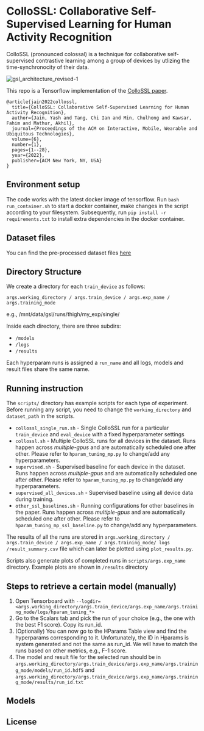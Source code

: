 # ColloSSL: Collaborative Self-Supervised Learning for Human Activity Recognition

ColloSSL (pronounced colossal) is a technique for collaborative self-supervised contrastive learning among a group of devices by utlizing the time-synchronocity of their data. 


![gsl_architecture_revised-1](https://user-images.githubusercontent.com/34444901/163887816-98981dc3-96e3-41d4-83bc-243359990756.png)



This repo is a Tensorflow implementation of the [ColloSSL paper](https://arxiv.org/pdf/2202.00758.pdf). 
```
@article{jain2022collossl,
  title={ColloSSL: Collaborative Self-Supervised Learning for Human Activity Recognition},
  author={Jain, Yash and Tang, Chi Ian and Min, Chulhong and Kawsar, Fahim and Mathur, Akhil},
  journal={Proceedings of the ACM on Interactive, Mobile, Wearable and Ubiquitous Technologies},
  volume={6},
  number={1},
  pages={1--28},
  year={2022},
  publisher={ACM New York, NY, USA}
}
```

## Environment setup

The code works with the latest docker image of tensorflow. Run  `bash run_container.sh` to start a docker container, make changes in the script according to your filesystem. Subsequently, run `pip install -r requirements.txt` to install extra dependencies in the docker container.

## Dataset files
You can find the pre-processed dataset files [here](https://drive.google.com/drive/folders/17A3M-3KpESsK7R_RxqpjKP06kUCqxttH?usp=sharing)

## Directory Structure
We create a directory for each `train_device` as follows:

`args.working_directory / args.train_device / args.exp_name / args.training_mode`

e.g., /mnt/data/gsl/runs/thigh/my_exp/single/


Inside each directory, there are three subdirs:

* `/models`
* `/logs`
* `/results`

Each hyperparam runs is assigned a `run_name` and all logs, models and result files share the same name. 

## Running instruction
The `scripts/` directory has example scripts for each type of experiment. Before running any script, you need to change the `working_directory` and `dataset_path` in the scripts.

* `collossl_single_run.sh` - Single ColloSSL run for a particular `train_device` and `eval_device` with a fixed hyperparameter settings
* `collossl.sh` - Multiple ColloSSL runs for all devices in the dataset. Runs happen across *multiple-gpus* and are automatically scheduled one after other. Please refer to `hparam_tuning_mp.py` to change/add any hyperparameters.
* `supervised.sh` - Supervised baseline for each device in the dataset. Runs happen across *multiple-gpus* and are automatically scheduled one after other. Please refer to `hparam_tuning_mp.py` to change/add any hyperparameters.
* `supervised_all_devices.sh` - Supervised baseline using all device data during training.
* `other_ssl_baselines.sh` - Running configurations for other baselines in the paper. Runs happen across *multiple-gpus* and are automatically scheduled one after other. Please refer to `hparam_tuning_mp_ssl_baseline.py` to change/add any hyperparameters.

The results of all the runs are stored in `args.working_directory / args.train_device / args.exp_name / args.training_mode/ logs /result_summary.csv` file which can later be plotted using `plot_results.py`. 

Scripts also generate plots of completed runs in `scripts/args.exp_name` directory. Example plots are shown in `/results` directory


## Steps to retrieve a certain model (manually) 

1) Open Tensorboard with `--logdir=<args.working_directory/args.train_device/args.exp_name/args.training_mode/logs/hparam_tuning_*>`
2) Go to the Scalars tab and pick the run of your choice (e.g., the one with the best F1 score). Copy its run_id. 
3) (Optionally) You can now go to the HParams Table view and find the hyperparams corresponding to it. Unfortunately, the ID in Hparams is system generated and not the same as run_id. We will have to match the runs based on other metrics, e.g., F-1 score.
4) The model and result file for the selected run should be in `args.working_directory/args.train_device/args.exp_name/args.training_mode/models/run_id.hdf5` and `args.working_directory/args.train_device/args.exp_name/args.training_mode/results/run_id.txt`   

## Models


## License
